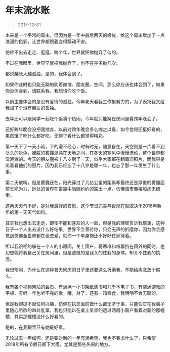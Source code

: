 # 年末流水账

> 2017-12-31

本来是一个平常的周末，但因为是一年中最后两天的缘故，给这个周末增加了一点浪漫的色彩，让世界都跟着变得躁动不安。


仿佛不出去走走、逛逛、跨个年，世界就把你抛弃了似的。


不过在我眼里，世界早就把我抛弃了，也不在乎多抛几次。


都说越长大越孤独，是的，我体会到了。


如果你此时也只能无聊的刷着微博、朋友圈、空间，那么你应该也体会到了，如果你没体会到，请联系我，我想请你吃个饭。


以前主要体会的是没有爱情的孤独，今年老天看我工作挺努力的，为了表扬我又给我加了个没有朋友的孤独。


去年还可以跟同学一起吃个饭凑个热闹，今年就只能窝在房间里看跨年晚会了。


还好跨年晚会没把我抛弃，以前对跨年晚会多么嗤之以鼻，如今觉得还挺好看的，果然饿了吃什么都好吃，无聊了看什么都觉得精彩。


第一天下了一天小雨，下的漫不经心，时有时无，随意自在，天空则是一片看不到尽头的灰色，朦胧的雾霾混沌在天地之间，在冬天的寒风中慢慢流动，整个世界都湿漉漉的。今天的朋友圈被十八岁刷了一天，似乎大家都在翻着旧照片，而我只是笑着看他们的照片，因为我已经忘了十八岁是哪一年，也忘了那一年发生了什么事。


第二天放晴，但是雾霾还在，阳光穿过了几亿公里的距离却最终还是厚重的雾霾面前无能为力，远处的世界在雾霾中隐隐约约的露出一点，仿佛海市蜃楼般虚无缥缈。


这两天天气不好，是对我最好的安慰，这个节日完美与否现在就取决于2018年新年的第一天天气如何。


其实我也想出去走走，即使不能和喜欢的人一起，但是我的理智告诉我慎重，这种日子一个人出去没什么好结果，世界不会善待你，只会无声的折磨你，因为你会感觉到仿佛全世界都在谈恋爱，就你一个单身狗还不好好在家待着。


所以我识相的躲在一个人的小房间，关上窗户，将寒冷和喧嚣挡在窗外的同时，也幻想能将我自己关在房间里，但是遗憾的是我关的住我的身体，却关不住我的执念。


我很郁闷，为什么在这种普天同庆的日子里还要这么折磨我，不能给执念放个假么。


我有各个视频网站的会员、有满满一小书架纸质书和几千本电子书、有装满游戏的平板、有听一年也听不完的歌，哦，对了，还有一箱零食，我明明不会无聊的。


但是我却提不起任何兴趣，仿佛在执念面前做什么都无济于事，只能任它在我脑子里随心所欲的四处乱窜，我也只能趴在桌上呆呆的透过两扇小窗户看着对面的那幢楼，其实那幢楼没什么好看的。


是的，在我眼里只有她最好看。


无论过去一年如何，还是要对新的一年充满希望，我也不奢求什么了，只希望2018年所有节假日都下大雨，尤其是那些热闹的地方。